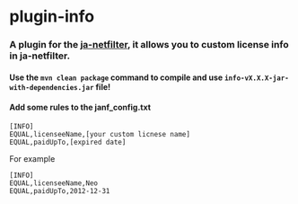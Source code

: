 # plugin-info

### A plugin for the [ja-netfilter](https://github.com/ja-netfilter/ja-netfilter), it allows you to custom license info in ja-netfilter.

#### Use the `mvn clean package` command to compile and use `info-vX.X.X-jar-with-dependencies.jar` file!

#### Add some rules to the janf_config.txt

```
[INFO]
EQUAL,licenseeName,[your custom licnese name]
EQUAL,paidUpTo,[expired date]
```
For example
```
[INFO]
EQUAL,licenseeName,Neo
EQUAL,paidUpTo,2012-12-31
```
